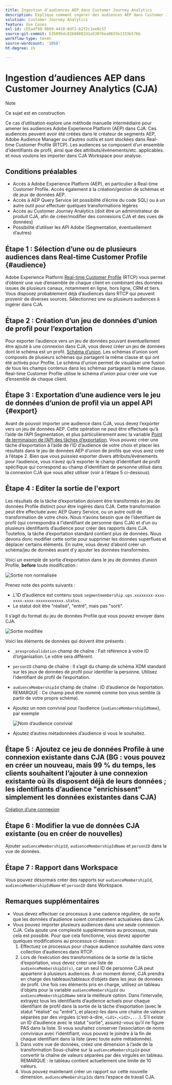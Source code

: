 ```yaml
---
title: Ingestion d’audiences AEP dans Customer Journey Analytics
description: Explique comment ingérer des audiences AEP dans Customer Journey Analytics pour une analyse plus approfondie.
solution: Customer Journey Analytics
feature: Use Cases
exl-id: cb5a4f98-9869-4410-8df2-b2f2c1ee8c57
source-git-commit: 535095dc82680882d1a53076ea0655b1333b576b
workflow-type: tm+mt
source-wordcount: '1058'
ht-degree: 1%

---
```


# Ingestion d’audiences AEP dans Customer Journey Analytics (CJA)

>[!NOTE]
>
>Ce sujet est en construction.

Ce cas d’utilisation explore une méthode manuelle intermédiaire pour amener les audiences Adobe Experience Platform (AEP) dans CJA. Ces audiences peuvent avoir été créées dans le créateur de segments AEP, Adobe Audience Manager ou d’autres outils et sont stockées dans Real-time Customer Profile (RTCP). Les audiences se composent d’un ensemble d’identifiants de profil, ainsi que des attributs/événements/etc. applicables. et nous voulons les importer dans CJA Workspace pour analyse.

## Conditions préalables

* Accès à Adobe Experience Platform (AEP), en particulier à Real-time Customer Profile.  Accès également à la création/gestion de schémas et de jeux de données AEP.
* Accès à AEP Query Service (et possibilité d’écrire du code SQL) ou à un autre outil pour effectuer quelques transformations légères
* Accès au Customer Journey Analytics (doit être un administrateur de produit CJA, afin de créer/modifier des connexions CJA et des vues de données)
* Possibilité d’utiliser les API Adobe (Segmentation, éventuellement d’autres)

## Étape 1 : Sélection d’une ou de plusieurs audiences dans Real-time Customer Profile {#audience}

Adobe Experience Platform [Real-time Customer Profile](https://experienceleague.adobe.com/docs/experience-platform/profile/home.html?lang=fr) (RTCP) vous permet d’obtenir une vue d’ensemble de chaque client en combinant des données issues de plusieurs canaux, notamment en ligne, hors ligne, CRM et tiers. Vous disposez probablement déjà d’audiences dans RTCP qui peuvent provenir de diverses sources. Sélectionnez une ou plusieurs audiences à ingérer dans CJA.

## Étape 2 : Création d’un jeu de données d’union de profil pour l’exportation

Pour exporter l’audience vers un jeu de données pouvant éventuellement être ajouté à une connexion dans CJA, vous devez créer un jeu de données dont le schéma est un profil. [Schéma d’union](https://experienceleague.adobe.com/docs/experience-platform/profile/union-schemas/union-schema.html?lang=en#understanding-union-schemas).
Les schémas d’union sont composés de plusieurs schémas qui partagent la même classe et qui ont été activés pour Profile. Le schéma d&#39;union permet de visualiser une fusion de tous les champs contenus dans les schémas partageant la même classe. Real-time Customer Profile utilise le schéma d’union pour créer une vue d’ensemble de chaque client.

## Étape 3 : Exportation d’une audience vers le jeu de données d’union de profil via un appel API {#export}

Avant de pouvoir importer une audience dans CJA, vous devez l’exporter vers un jeu de données AEP. Cette opération ne peut être effectuée qu’à l’aide de l’API Segmentation, et plus particulièrement avec la variable [Point de terminaison de l’API des tâches d’exportation](https://experienceleague.adobe.com/docs/experience-platform/segmentation/api/export-jobs.html?lang=en). Vous pouvez créer une tâche d’exportation à l’aide de l’ID d’audience de votre choix et placer les résultats dans le jeu de données AEP d’union de profils que vous avez créé à l’étape 2.  Bien que vous puissiez exporter divers attributs/événements pour l’audience, vous n’avez qu’à exporter le champ d’identifiant de profil spécifique qui correspond au champ d’identifiant de personne utilisé dans la connexion CJA que vous allez utiliser (voir à l’étape 5 ci-dessous).

## Étape 4 : Editer la sortie de l&#39;export

Les résultats de la tâche d’exportation doivent être transformés en jeu de données Profile distinct pour être ingérés dans CJA.  Cette transformation peut être effectuée avec AEP Query Service, ou un autre outil de transformation de votre choix.  Nous n’avons besoin que de l’identifiant de profil (qui correspondra à l’identifiant de personne dans CJA) et d’un ou plusieurs identifiants d’audience pour créer des rapports dans CJA. Toutefois, la tâche d’exportation standard contient plus de données. Nous devons donc modifier cette sortie pour supprimer les données superflues et déplacer certains éléments.  En outre, vous devez d’abord créer un schéma/jeu de données avant d’y ajouter les données transformées.

Voici un exemple de sortie d’exportation dans le jeu de données d’union Profile, **before** toute modification :

![Sortie non normalisée](assets/export-unedited.png)

Prenez note des points suivants :

* L’ID d’audience est contenu sous `segmentmembership.ups.xxxxxxxx-xxxx-xxxx-xxxx-xxxxxxxxxxxx.status`.
* Le statut doit être &quot;réalisé&quot;, &quot;entré&quot;, mais pas &quot;sorti&quot;.

Il s’agit du format du jeu de données Profile que vous pouvez envoyer dans CJA.

![Sortie modifiée](assets/export-edited.png)

Voici les éléments de données qui doivent être présents :

* `_aresprodvalidation` champ de chaîne : Fait référence à votre ID d’organisation. Le vôtre sera différent.
* `personID` champ de chaîne : Il s’agit du champ de schéma XDM standard sur les jeux de données de profil pour identifier la personne. Utilisez l’identifiant de profil de l’exportation.
* `audienceMembershipId` champ de chaîne : ID d’audience de l’exportation.  REMARQUE : Ce champ peut être nommé comme bon vous semble (à partir de votre propre schéma).
* Ajoutez un nom convivial pour l’audience (`audienceMembershipIdName`), par exemple

   ![Nom d’audience convivial](assets/audience-name.png)

* Ajoutez d’autres métadonnées d’audience si vous le souhaitez.

## Étape 5 : Ajoutez ce jeu de données Profile à une connexion existante dans CJA (BG : vous pouvez en créer un nouveau, mais 99 % du temps, les clients souhaitent l’ajouter à une connexion existante où ils disposent déjà de leurs données ; les identifiants d’audience &quot;enrichissent&quot; simplement les données existantes dans CJA)

[Création d’une connexion](/help/connections/create-connection.md)

## Étape 6 : Modifier la vue de données CJA existante (ou en créer de nouvelles)

Ajouter `audienceMembershipId`, `audienceMembershipIdName` et `personID` dans la vue de données.

## Étape 7 : Rapport dans Workspace

Vous pouvez désormais créer des rapports sur `audienceMembershipId`, `audienceMembershipIdName` et `personID` dans Workspace.

## Remarques supplémentaires

* Vous devez effectuer ce processus à une cadence régulière, de sorte que les données d’audience soient constamment actualisées dans CJA.
* Vous pouvez importer plusieurs audiences dans une seule connexion CJA. Cela ajoute une complexité supplémentaire au processus, mais cela est possible. Pour que cela fonctionne, vous devez apporter quelques modifications au processus ci-dessus :
   1. Effectuez ce processus pour chaque audience souhaitée dans votre collection d’audiences dans RTCP.
   1. Lors de l’exécution des transformations de la sortie de la tâche d’exportation, vous devez créer une liste de `audienceMembershipId(s)`, car un seul ID de personne CJA peut appartenir à plusieurs audiences. À un moment donné, CJA prendra en charge des tableaux/tableaux d’objets dans les jeux de données de profil. Une fois ces éléments pris en charge, utilisez un tableau d’objets pour la variable `audienceMembershipId` ou `audienceMembershipIdName` sera la meilleure option. Dans l’intervalle, extrayez tous les identifiants d’audience actuels pour chaque identifiant de profil dans la sortie de la tâche d’exportation (avec le statut &quot;réalisé&quot; ou &quot;entré&quot;), et placez-les dans une chaîne de valeurs séparées par des virgules (c’est-à-dire, `<id1>,<id2>,...`).  S’il existe un ID d’audience avec le statut &quot;sortie&quot;, assurez-vous qu’il ne figure PAS dans la liste.  Si vous souhaitez conserver l’association de noms conviviaux avec l’identifiant, vous pouvez le joindre à la fin de chaque identifiant dans la liste (avec toute autre métadonnée).
   1. Dans votre vue de données, créez une dimension à l’aide de la transformation Sous-chaîne sur la `audienceMembershipId` pour convertir la chaîne de valeurs séparées par des virgules en tableau. REMARQUE : le tableau contient actuellement une limite de 10 valeurs.
   1. Vous pouvez maintenant créer un rapport sur cette nouvelle dimension. `audienceMembershipIds` dans l’espace de travail CJA.
